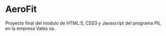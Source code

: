 # AeroFit

Proyecto final del modulo de HTML:5, CSS3 y Javascript del programa PIL en la empresa Vates sa.
